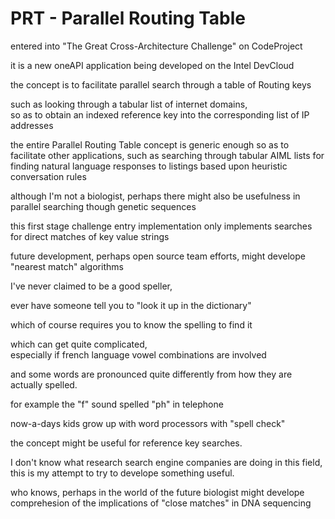 # PRT - Parallel Routing Table

entered into "The Great Cross-Architecture Challenge" on CodeProject 

it is a new oneAPI application being developed on the Intel DevCloud

the concept is to facilitate parallel search 
through a table of Routing keys 

such as looking through a tabular list of internet domains,  
so as to obtain an indexed reference key 
into the corresponding list of IP addresses

the entire Parallel Routing Table concept is generic enough 
so as to facilitate other applications, 
such as searching through tabular AIML lists 
for finding natural language responses 
to listings based upon heuristic conversation rules

although I'm not a biologist, 
perhaps there might also be usefulness 
in parallel searching though genetic sequences

this first stage challenge entry implementation 
only implements searches for direct matches of key value strings

future development, perhaps open source team efforts, 
might develope "nearest match" algorithms

I've never claimed to be a good speller, 

ever have someone tell you to 
"look it up in the dictionary"

which of course requires you to know the spelling to find it

which can get quite complicated,  
especially if french language vowel combinations are involved

and some words are pronounced quite differently 
from how they are actually spelled.

for example the "f" sound spelled "ph" in telephone

now-a-days kids grow up with word processors with "spell check"

the concept might be useful for reference key searches.

I don't know what research search engine companies are doing in this field, 
this is my attempt to try to develope something useful.

who knows, perhaps in the world of the future 
biologist might develope comprehesion of the
implications of "close matches" in DNA sequencing

